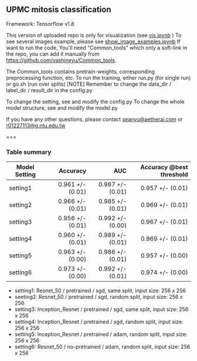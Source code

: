 ## UPMC mitosis classification
Framework: Tensorflow v1.8

This version of uploaded repo is only for visualization (see [vis.ipynb](https://github.com/vashineyu/UPMC_mitosis/blob/master/vis.ipynb) )
To see several images example, please see [show_image_examples.ipynb](https://github.com/vashineyu/UPMC_mitosis/blob/master/show_image_examples.ipynb)
If want to run the code, You'll need "Common_tools" which only a soft-link in the repo, you can add it manually from https://github.com/vashineyu/Common_tools.

The Common_tools contains pretrain-weights, corresponding preprocessing function, etc.
To run the training, either run.py (for single run) or go.sh (run over splits)
[NOTE] Remember to change the data_dir / label_dir / result_dir in the config.py

To change the setting, see and modify the config.py
To change the whole model structure, see and modify the model.py

If you have any other questions, please contact seanyu@aetherai.com or r01227113@g.ntu.edu.tw

===
### Table summary
| Model Setting | Accuracy | AUC | Accuracy @best threshold |
| ------------- | --------:| ---:| ------------------------:|
| setting1      | 0.961 +/- (0.01) | 0.987 +/- (0.01) | 0.957 +/- (0.01) |
| setting2      | 0.966 +/- (0.01) | 0.985 +/- (0.01) | 0.969 +/- (0.01) |
| setting3      | 0.956 +/- (0.01) | 0.992 +/- (0.00) | 0.967 +/- (0.01) |
| setting4      | 0.960 +/- (0.01) | 0.989 +/- (0.01) | 0.969 +/- (0.01) |
| setting5      | 0.963 +/- (0.00) | 0.986 +/- (0.01) | 0.957 +/- (0.00) |
| setting6      | 0.973 +/- (0.00) | 0.992 +/- (0.01) | 0.974 +/- (0.00) |

* setting1: Resnet_50 / pretrained / sgd, same split, input size: 256 x 256
* seeting2: Resnet_50 / pretrained / sgd, random split, input size: 256 x 256
* setting3: Inception_Resnet / pretrained / sgd, same split, input size: 256 x 256
* setting4: Inception_Resnet / pretrained / sgd, random split, input size: 256 x 256
* setting5: Inception_Resnet / pretrained / adam, random split, input size: 256 x 256
* setting6: Resnet_50 / no-pretrained / adam, random split, input size: 256 x 256





